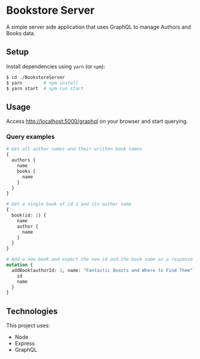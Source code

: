 # Bookstore Server

A simple server side application that uses GraphQL to manage Authors and Books data.

## Setup

Install dependencies using `yarn` (or `npm`):

```bash
$ cd ./BookstoreServer
$ yarn        # npm install
$ yarn start  # npm run start
```

## Usage

Access [http://localhost:5000/graphql](http://localhost:5000/graphql) on your browser and start querying.

### Query examples

```graphql
# Get all author names and their written book names
{
  authors {
    name
    books {
      name
    }
  }
}

# Get a single book of id 1 and its author name
{
  book(id: 1) {
    name
    author {
      name
    }
  }
}

# Add a new book and expect the new id and the book name as a response
mutation {
  addBook(authorId: 1, name: "Fantastic Beasts and Where to Find Them") {
    id
    name
  }
}
```

## Technologies

This project uses:

- Node
- Express
- GraphQL
